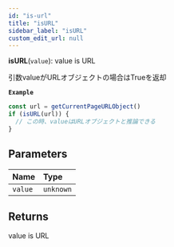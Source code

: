 ```yaml
---
id: "is-url"
title: "isURL"
sidebar_label: "isURL"
custom_edit_url: null
---
```


**isURL**(`value`): value is URL

引数valueがURLオブジェクトの場合はTrueを返却

**`Example`**

```ts
const url = getCurrentPageURLObject()
if (isURL(url)) {
  // この時、valueはURLオブジェクトと推論できる
}
```

## Parameters

| Name | Type |
| :------ | :------ |
| `value` | `unknown` |

## Returns

value is URL
